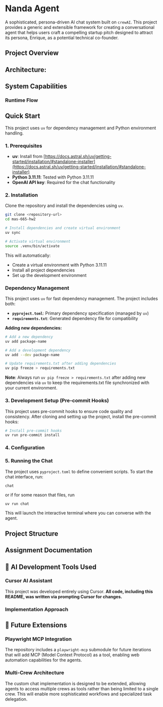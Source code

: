 # Nanda Agent

A sophisticated, persona-driven AI chat system built on `crewAI`. This project provides a generic and extensible framework for creating a conversational agent that helps users craft a compelling startup pitch designed to attract its persona, Enrique, as a potential technical co-founder.

## Project Overview

## Architecture:

## System Capabilities

### Runtime Flow

## Quick Start

This project uses `uv` for dependency management and Python environment handling.

### 1. Prerequisites
- **uv**: Install from [https://docs.astral.sh/uv/getting-started/installation/#standalone-installer](https://docs.astral.sh/uv/getting-started/installation/#standalone-installer)
- **Python 3.11.11**: Tested with Python 3.11.11
- **OpenAI API key**: Required for the chat functionality

### 2. Installation
Clone the repository and install the dependencies using `uv`.

```bash
git clone <repository-url>
cd mas-665-hw2

# Install dependencies and create virtual environment
uv sync

# Activate virtual environment
source .venv/bin/activate
```

This will automatically:
- Create a virtual environment with Python 3.11.11
- Install all project dependencies
- Set up the development environment

### Dependency Management

This project uses `uv` for fast dependency management. The project includes both:
- **`pyproject.toml`**: Primary dependency specification (managed by `uv`)
- **`requirements.txt`**: Generated dependency file for compatibility

**Adding new dependencies:**
```bash
# Add a new dependency
uv add package-name

# Add a development dependency
uv add --dev package-name

# Update requirements.txt after adding dependencies
uv pip freeze > requirements.txt
```

**Note**: Always run `uv pip freeze > requirements.txt` after adding new dependencies via `uv` to keep the requirements.txt file synchronized with your current environment.

### 3. Development Setup (Pre-commit Hooks)

This project uses pre-commit hooks to ensure code quality and consistency. After cloning and setting up the project, install the pre-commit hooks:

```bash
# Install pre-commit hooks
uv run pre-commit install
```

### 4. Configuration

### 5. Running the Chat
The project uses `pyproject.toml` to define convenient scripts. To start the chat interface, run:

```bash
chat
```

or if for some reason that files, run
```
uv run chat
```

This will launch the interactive terminal where you can converse with the agent.

## Project Structure

## Assignment Documentation

## 🤖 AI Development Tools Used

### **Cursor AI Assistant**
This project was developed entirely using Cursor. **All code, including this README, was written via prompting Cursor for changes.**

### **Implementation Approach**

## 🔮 Future Extensions

### **Playwright MCP Integration**
The repository includes a `playwright-mcp` submodule for future iterations that will add MCP (Model Context Protocol) as a tool, enabling web automation capabilities for the agents.

### **Multi-Crew Architecture**
The custom chat implementation is designed to be extended, allowing agents to access multiple crews as tools rather than being limited to a single crew. This will enable more sophisticated workflows and specialized task delegation.
